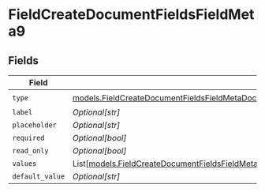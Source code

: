 # FieldCreateDocumentFieldsFieldMeta9


## Fields

| Field                                                                                                                                                                                                                        | Type                                                                                                                                                                                                                         | Required                                                                                                                                                                                                                     | Description                                                                                                                                                                                                                  |
| ---------------------------------------------------------------------------------------------------------------------------------------------------------------------------------------------------------------------------- | ---------------------------------------------------------------------------------------------------------------------------------------------------------------------------------------------------------------------------- | ---------------------------------------------------------------------------------------------------------------------------------------------------------------------------------------------------------------------------- | ---------------------------------------------------------------------------------------------------------------------------------------------------------------------------------------------------------------------------- |
| `type`                                                                                                                                                                                                                       | [models.FieldCreateDocumentFieldsFieldMetaDocumentsFieldsResponse200ApplicationJSONResponseBodyFields9Type](../models/fieldcreatedocumentfieldsfieldmetadocumentsfieldsresponse200applicationjsonresponsebodyfields9type.md) | :heavy_check_mark:                                                                                                                                                                                                           | N/A                                                                                                                                                                                                                          |
| `label`                                                                                                                                                                                                                      | *Optional[str]*                                                                                                                                                                                                              | :heavy_minus_sign:                                                                                                                                                                                                           | N/A                                                                                                                                                                                                                          |
| `placeholder`                                                                                                                                                                                                                | *Optional[str]*                                                                                                                                                                                                              | :heavy_minus_sign:                                                                                                                                                                                                           | N/A                                                                                                                                                                                                                          |
| `required`                                                                                                                                                                                                                   | *Optional[bool]*                                                                                                                                                                                                             | :heavy_minus_sign:                                                                                                                                                                                                           | N/A                                                                                                                                                                                                                          |
| `read_only`                                                                                                                                                                                                                  | *Optional[bool]*                                                                                                                                                                                                             | :heavy_minus_sign:                                                                                                                                                                                                           | N/A                                                                                                                                                                                                                          |
| `values`                                                                                                                                                                                                                     | List[[models.FieldCreateDocumentFieldsFieldMetaDocumentsFieldsResponseValues](../models/fieldcreatedocumentfieldsfieldmetadocumentsfieldsresponsevalues.md)]                                                                 | :heavy_minus_sign:                                                                                                                                                                                                           | N/A                                                                                                                                                                                                                          |
| `default_value`                                                                                                                                                                                                              | *Optional[str]*                                                                                                                                                                                                              | :heavy_minus_sign:                                                                                                                                                                                                           | N/A                                                                                                                                                                                                                          |